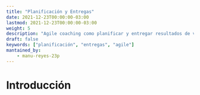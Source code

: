 ```yaml
---
title: "Planificación y Entregas"
date: 2021-12-23T00:00:00-03:00
lastmod: 2021-12-23T00:00:00-03:00
weight: 5
description: "Agile coaching como planificar y entregar resultados de valor"
draft: false
keywords: ["planificación", "entregas", "agile"]
mantained_by:
    - manu-reyes-23p
---
```


# Introducción
